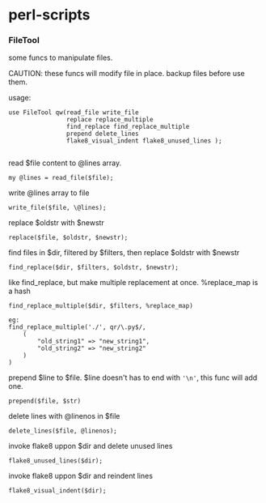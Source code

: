 # perl-scripts

### FileTool

some funcs to manipulate files.

CAUTION: these funcs will modify file in place. backup files before use them.

usage:

```
use FileTool qw(read_file write_file
                replace replace_multiple
                find_replace find_replace_multiple
                prepend delete_lines
                flake8_visual_indent flake8_unused_lines );


```

read $file content to @lines array.
```
my @lines = read_file($file);

```

write @lines array to file
```
write_file($file, \@lines);

```

replace $oldstr with $newstr
```
replace($file, $oldstr, $newstr);

```

find files in $dir, filtered by $filters, then replace $oldstr with $newstr
```
find_replace($dir, $filters, $oldstr, $newstr);

```

like find_replace, but make multiple replacement at once. %replace_map is a hash
```
find_replace_multiple($dir, $filters, %replace_map)

eg:
find_replace_multiple('./', qr/\.py$/,
    (
        "old_string1" => "new_string1",
        "old_string2" => "new_string2"
    )
)

```

prepend $line to $file. $line doesn't has to end with `'\n'`, this func will add one.
```
prepend($file, $str)

```

delete lines with @linenos in $file
```
delete_lines($file, @linenos);

```

invoke flake8 uppon $dir and delete unused lines
```
flake8_unused_lines($dir);

```

invoke flake8 uppon $dir and reindent lines
```
flake8_visual_indent($dir);

```


